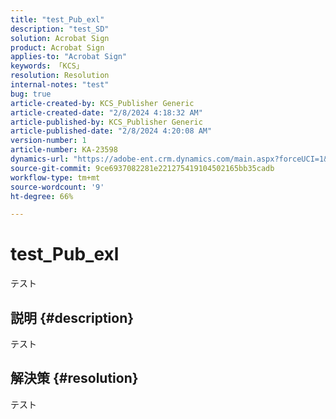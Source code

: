 ```yaml
---
title: "test_Pub_exl"
description: "test_SD"
solution: Acrobat Sign
product: Acrobat Sign
applies-to: "Acrobat Sign"
keywords: 「KCS」
resolution: Resolution
internal-notes: "test"
bug: true
article-created-by: KCS_Publisher Generic
article-created-date: "2/8/2024 4:18:32 AM"
article-published-by: KCS_Publisher Generic
article-published-date: "2/8/2024 4:20:08 AM"
version-number: 1
article-number: KA-23598
dynamics-url: "https://adobe-ent.crm.dynamics.com/main.aspx?forceUCI=1&pagetype=entityrecord&etn=knowledgearticle&id=659a361a-39c6-ee11-9079-6045bd006c82"
source-git-commit: 9ce6937082281e221275419104502165bb35cadb
workflow-type: tm+mt
source-wordcount: '9'
ht-degree: 66%

---
```


# test_Pub_exl


テスト

## 説明 {#description}


テスト


## 解決策 {#resolution}


テスト
